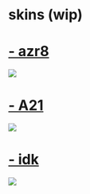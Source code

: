 # skins (wip)

# [- azr8](https://waa.ai/x4IU)
![](https://gio.s-ul.eu/KwaolzSU)

# [- A21](https://waa.ai/x4IM)
![](https://gio.s-ul.eu/Oo8OmzDL)

# [- idk](https://gio.s-ul.eu/BKZsg1PG)
![](https://gio.s-ul.eu/YpRXtcuc)
